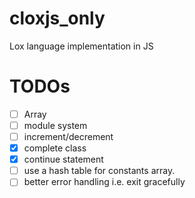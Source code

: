 # cloxjs_only
Lox language implementation in JS

# TODOs
- [ ] Array
- [ ] module system
- [ ] increment/decrement
- [x] complete class
- [x] continue statement
- [ ] use a hash table for constants array.
- [ ] better error handling i.e. exit gracefully
